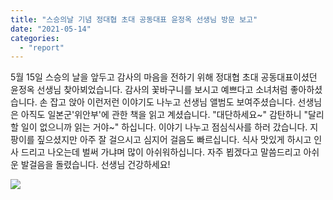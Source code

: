 ```yaml
---
title: "스승의날 기념 정대협 초대 공동대표 윤정옥 선생님 방문 보고"
date: "2021-05-14"
categories: 
  - "report"
---
```


5월 15일 스승의 날을 앞두고 감사의 마음을 전하기 위해 정대협 초대 공동대표이셨던 윤정옥 선생님 찾아뵈었습니다. 감사의 꽃바구니를 보시고 예쁘다고 소녀처럼 좋아하셨습니다. 손 잡고 앉아 이런저런 이야기도 나누고 선생님 앨범도 보여주셨습니다. 선생님은 아직도 일본군'위안부'에 관한 책을 읽고 계셨습니다. "대단하세요~" 감탄하니 "달리 할 일이 없으니까 읽는 거야~" 하십니다. 이야기 나누고 점심식사를 하러 갔습니다. 지팡이를 짚으셨지만 아주 잘 걸으시고 심지어 걸음도 빠르십니다. 식사 맛있게 하시고 인사 드리고 나오는데 벌써 가냐며 많이 아쉬워하십니다. 자주 뵙겠다고 말씀드리고 아쉬운 발걸음을 돌렸습니다. 선생님 건강하세요!

![](https://r2.womenandwar.net/2021/05/photo_2021-05-15_11-01-54-1.jpg)
